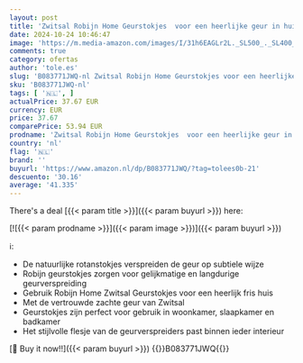 ```yaml
---
layout: post
title: 'Zwitsal Robijn Home Geurstokjes  voor een heerlijke geur in huis - 6 x 45 ml - Voordeelverpakking'
date: 2024-10-24 10:46:47
image: 'https://m.media-amazon.com/images/I/31h6EAGLr2L._SL500_._SL400_.jpg'
comments: true
category: ofertas
author: 'tole.es'
slug: 'B083771JWQ-nl Zwitsal Robijn Home Geurstokjes voor een heerlijke geur in...'
sku: 'B083771JWQ-nl'
tags: [ '🇳🇱', ]
actualPrice: 37.67 EUR
currency: EUR
price: 37.67
comparePrice: 53.94 EUR
prodname: 'Zwitsal Robijn Home Geurstokjes  voor een heerlijke geur in huis - 6 x 45 ml - Voordeelverpakking'
country: 'nl'
flag: '🇳🇱'
brand: ''
buyurl: 'https://www.amazon.nl/dp/B083771JWQ/?tag=tolees0b-21'
descuento: '30.16'
average: '41.335'
---
```


There's a deal [{{< param title >}}]({{< param buyurl >}})  here:

[![{{< param prodname >}}]({{< param image >}})]({{< param buyurl >}})

ℹ️:

- De natuurlijke rotanstokjes verspreiden de geur op subtiele wijze
- Robijn geurstokjes zorgen voor gelijkmatige en langdurige geurverspreiding
- Gebruik Robijn Home Zwitsal Geurstokjes voor een heerlijk fris huis
- Met de vertrouwde zachte geur van Zwitsal
- Geurstokjes zijn perfect voor gebruik in woonkamer, slaapkamer en badkamer
- Het stijlvolle flesje van de geurverspreiders past binnen ieder interieur

[🛒 Buy it now!!]({{< param buyurl >}})
{{<world>}}B083771JWQ{{</world>}}
